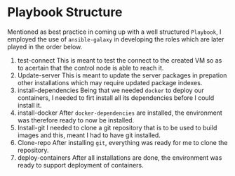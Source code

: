 # Playbook Structure

Mentioned as best practice in coming up with a well structured `Playbook`, I employed the use of `ansible-galaxy` in developing the roles which are later played in the order below.

1. test-connect
   This is meant to test the connect to the created VM so as to acertain that the control node is able to reach it.
2. Update-server
   This is meant to update the server packages in prepation other installations which may require updated package indexes.
3. install-dependencies
   Being that we needed `docker` to deploy our containers, I needed to firt install all its dependencies before I could install it.
4. install-docker
   After `docker-dependencies` are installed, the environment was therefore ready to now be installed.
5. Install-git
   I needed to clone a git repository that is to be used to build images and this, meant I had to have git installed.
6. Clone-repo
   After installing `git`, everything was ready for me to clone the repository.
7. deploy-containers
   After all installations are done, the environment was ready to support deployment of containers.
